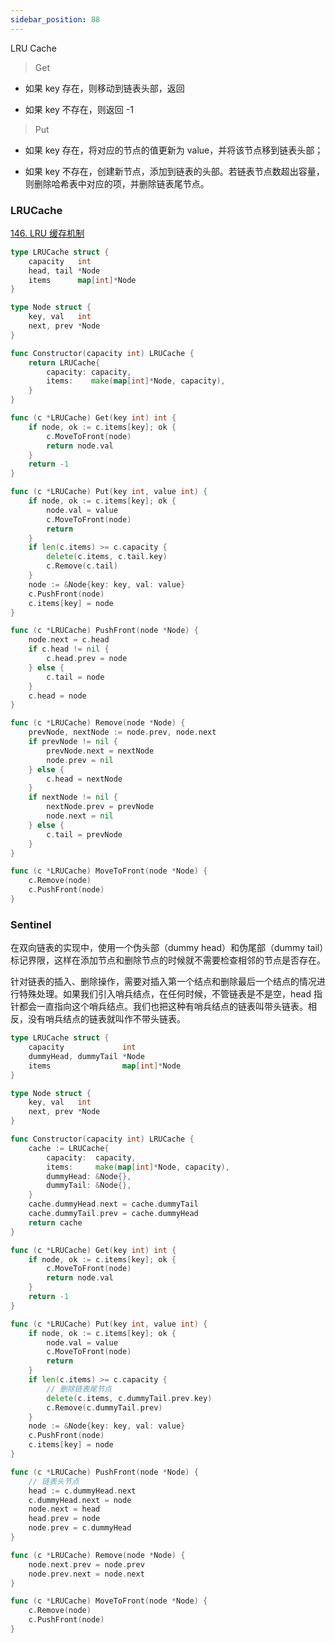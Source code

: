 ```yaml
---
sidebar_position: 88
---
```


LRU Cache

> Get

- 如果 key 存在，则移动到链表头部，返回

- 如果 key 不存在，则返回 -1

> Put

- 如果 key 存在，将对应的节点的值更新为 value，并将该节点移到链表头部；

- 如果 key 不存在，创建新节点，添加到链表的头部。若链表节点数超出容量，则删除哈希表中对应的项，并删除链表尾节点。

### LRUCache

[146. LRU 缓存机制](https://leetcode-cn.com/problems/lru-cache)

```go
type LRUCache struct {
	capacity   int
	head, tail *Node
	items      map[int]*Node
}

type Node struct {
	key, val   int
	next, prev *Node
}

func Constructor(capacity int) LRUCache {
	return LRUCache{
		capacity: capacity,
		items:    make(map[int]*Node, capacity),
	}
}

func (c *LRUCache) Get(key int) int {
	if node, ok := c.items[key]; ok {
		c.MoveToFront(node)
		return node.val
	}
	return -1
}

func (c *LRUCache) Put(key int, value int) {
	if node, ok := c.items[key]; ok {
		node.val = value
		c.MoveToFront(node)
		return
	}
	if len(c.items) >= c.capacity {
		delete(c.items, c.tail.key)
		c.Remove(c.tail)
	}
	node := &Node{key: key, val: value}
	c.PushFront(node)
	c.items[key] = node
}

func (c *LRUCache) PushFront(node *Node) {
	node.next = c.head
	if c.head != nil {
		c.head.prev = node
	} else {
		c.tail = node
	}
	c.head = node
}

func (c *LRUCache) Remove(node *Node) {
	prevNode, nextNode := node.prev, node.next
	if prevNode != nil {
		prevNode.next = nextNode
		node.prev = nil
	} else {
		c.head = nextNode
	}
	if nextNode != nil {
		nextNode.prev = prevNode
		node.next = nil
	} else {
		c.tail = prevNode
	}
}

func (c *LRUCache) MoveToFront(node *Node) {
	c.Remove(node)
	c.PushFront(node)
}
```

### Sentinel

在双向链表的实现中，使用一个伪头部（dummy head）和伪尾部（dummy tail）标记界限，这样在添加节点和删除节点的时候就不需要检查相邻的节点是否存在。

针对链表的插入、删除操作，需要对插入第一个结点和删除最后一个结点的情况进行特殊处理。如果我们引入哨兵结点，在任何时候，不管链表是不是空，head 指针都会一直指向这个哨兵结点。我们也把这种有哨兵结点的链表叫带头链表。相反，没有哨兵结点的链表就叫作不带头链表。

```go
type LRUCache struct {
	capacity             int
	dummyHead, dummyTail *Node
	items                map[int]*Node
}

type Node struct {
	key, val   int
	next, prev *Node
}

func Constructor(capacity int) LRUCache {
	cache := LRUCache{
		capacity:  capacity,
		items:     make(map[int]*Node, capacity),
		dummyHead: &Node{},
		dummyTail: &Node{},
	}
	cache.dummyHead.next = cache.dummyTail
	cache.dummyTail.prev = cache.dummyHead
	return cache
}

func (c *LRUCache) Get(key int) int {
	if node, ok := c.items[key]; ok {
		c.MoveToFront(node)
		return node.val
	}
	return -1
}

func (c *LRUCache) Put(key int, value int) {
	if node, ok := c.items[key]; ok {
		node.val = value
		c.MoveToFront(node)
		return
	}
	if len(c.items) >= c.capacity {
		// 删除链表尾节点
		delete(c.items, c.dummyTail.prev.key)
		c.Remove(c.dummyTail.prev)
	}
	node := &Node{key: key, val: value}
	c.PushFront(node)
	c.items[key] = node
}

func (c *LRUCache) PushFront(node *Node) {
	// 链表头节点
	head := c.dummyHead.next
	c.dummyHead.next = node
	node.next = head
	head.prev = node
	node.prev = c.dummyHead
}

func (c *LRUCache) Remove(node *Node) {
	node.next.prev = node.prev
	node.prev.next = node.next
}

func (c *LRUCache) MoveToFront(node *Node) {
	c.Remove(node)
	c.PushFront(node)
}
```
